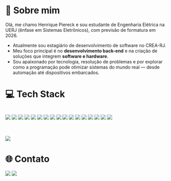 <div align='center'>
<div align='left'>
  
# 👋 Sobre mim

<p>Olá, me chamo Henrique Piereck e sou estudante de Engenharia Elétrica na UERJ (ênfase em Sistemas Eletrônicos), com previsão de formatura em 2026.</p>

<ul>
  <li>Atualmente sou estagiário de desenvolvimento de software no CREA-RJ.</li>
  <li>Meu foco principal é no <strong>desenvolvimento back-end</strong> e na criação de soluções que integrem <strong>software e hardware</strong>.</li>
  <li>Sou apaixonado por tecnologia, resolução de problemas e por explorar como a programação pode otimizar sistemas do mundo real — desde automação até dispositivos embarcados.</li>
</ul>

# 💻 Tech Stack
</br>
<img src="https://img.shields.io/badge/Java-ED8B00?style=for-the-badge&logo=openjdk&logoColor=white" />
<img src="https://img.shields.io/badge/Spring%20Boot-6DB33F?style=for-the-badge&logo=springboot&logoColor=white" />
<img src="https://img.shields.io/badge/JSP-007396?style=for-the-badge&logo=java&logoColor=white" />
<img src="https://img.shields.io/badge/Python-3776AB?style=for-the-badge&logo=python&logoColor=white" />
<img src="https://img.shields.io/badge/Selenium-43B02A?style=for-the-badge&logo=selenium&logoColor=white" />
<img src="https://img.shields.io/badge/Pandas-150458?style=for-the-badge&logo=pandas&logoColor=white" />
<img src="https://img.shields.io/badge/Vue.js-35495E?style=for-the-badge&logo=vuedotjs&logoColor=4FC08D" />
<img src="https://img.shields.io/badge/Quasar-2B65F6?style=for-the-badge&logo=quasar&logoColor=white" />
<img src="https://img.shields.io/badge/JavaScript-F7DF1E?style=for-the-badge&logo=javascript&logoColor=black" />
<img src="https://img.shields.io/badge/Node.js-339933?style=for-the-badge&logo=nodedotjs&logoColor=white" />
<img src="https://img.shields.io/badge/Docker-2496ED?style=for-the-badge&logo=docker&logoColor=white" />
<img src="https://img.shields.io/badge/MATLAB-0076A8?style=for-the-badge&logo=Mathworks&logoColor=white" />
<img src="https://img.shields.io/badge/C++-00599C?style=for-the-badge&logo=cplusplus&logoColor=white" />
<img src="https://img.shields.io/badge/HTML5-E34F26?style=for-the-badge&logo=html5&logoColor=white" />
<img src="https://img.shields.io/badge/CSS3-1572B6?style=for-the-badge&logo=css3&logoColor=white" />
<img src="https://img.shields.io/badge/Git-F05032?style=for-the-badge&logo=git&logoColor=white" />
<img src="https://img.shields.io/badge/GitHub-100000?style=for-the-badge&logo=github&logoColor=white" />


</br>
</br>
</br>

[![](https://github-readme-activity-graph.vercel.app/graph?username=hpiereck&bg_color=000000&color=9A2F82&line=8a2be2&point=ffffff&area=true&hide_border=true)](https://github.com/ashutosh00710/github-readme-activity-graph)

# 🌐 Contato
<div>
<a href="https://www.linkedin.com/in/henriquepiereck"><img src="https://img.shields.io/badge/LinkedIn-0077B5?style=for-the-badge&logo=linkedin&logoColor=white"/></a>
<a href="mailto:hpiereck@gmail.com"><img src="https://img.shields.io/badge/Email-D14836?style=for-the-badge&logo=gmail&logoColor=white"/></a>
</div>

</div>
